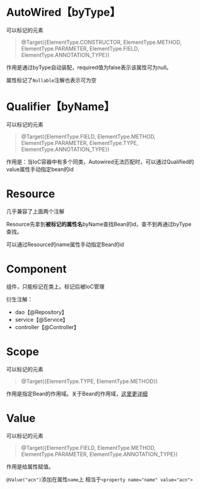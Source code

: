 # AutoWired【byType】

可以标记的元素
> @Target({ElementType.CONSTRUCTOR, ElementType.METHOD, ElementType.PARAMETER, ElementType.FIELD, ElementType.ANNOTATION_TYPE})

作用是通过byType自动装配，required值为false表示该属性可为null。

属性标记了`Nullable`注解也表示可为空

# Qualifier【byName】

可以标记的元素
> @Target({ElementType.FIELD, ElementType.METHOD, ElementType.PARAMETER, ElementType.TYPE, ElementType.ANNOTATION_TYPE})

作用是：当IoC容器中有多个同类，Autowired无法匹配时，可以通过Qualified的value属性手动指定bean的id


# Resource
几乎兼容了上面两个注解

Resource先拿到**被标记的属性名**byName查找Bean的id，查不到再通过byType查找。

可以通过Resource的name属性手动指定Bean的id


# Component
组件，只能标记在类上。标记后被IoC管理

衍生注解：
- dao【@Repository】
- service【@Service】
- controller【@Controller】

# Scope
可以标记的元素
> @Target({ElementType.TYPE, ElementType.METHOD})

作用是指定Bean的作用域。关于Bean的作用域，[这里更详细](../NOTES/006-Bean的作用域&单例模式.md)

# Value
可以标记的元素
> @Target({ElementType.FIELD, ElementType.METHOD, ElementType.PARAMETER, ElementType.ANNOTATION_TYPE})

作用是给属性赋值。

`@Value("acn")`添加在属性`name`上 相当于`<property name="name" value="acn">`